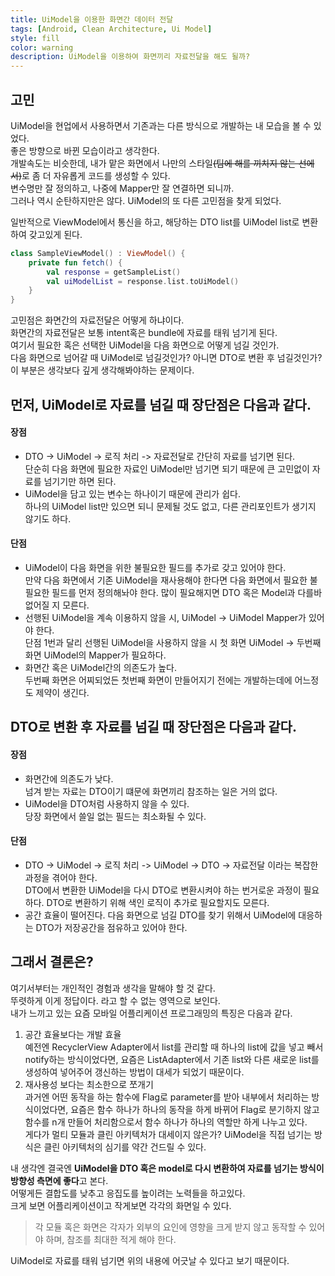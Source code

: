 ```yaml
---
title: UiModel을 이용한 화면간 데이터 전달
tags: [Android, Clean Architecture, Ui Model]
style: fill
color: warning
description: UiModel을 이용하여 화면끼리 자료전달을 해도 될까?
---
```


## 고민

UiModel을 현업에서 사용하면서 기존과는 다른 방식으로 개발하는 내 모습을 볼 수 있었다.   
좋은 방향으로 바뀐 모습이라고 생각한다.   
개발속도는 비슷한데, 내가 맡은 화면에서 나만의 스타일~~(팀에 해를 끼치지 않는 선에서)~~로 좀 더 자유롭게 코드를 생성할 수 있다.   
변수명만 잘 정의하고, 나중에 Mapper만 잘 연결하면 되니까.   
그러나 역시 순탄하지만은 않다. UiModel의 또 다른 고민점을 찾게 되었다.   

일반적으로 ViewModel에서 통신을 하고, 해당하는 DTO list를 UiModel list로 변환하여 갖고있게 된다.   

```kotlin
class SampleViewModel() : ViewModel() {
	private fun fetch() {
		val response = getSampleList()
		val uiModelList = response.list.toUiModel()
	}
}
```

고민점은 화면간의 자료전달은 어떻게 하냐이다.   
화면간의 자료전달은 보통 intent혹은 bundle에 자료를 태워 넘기게 된다.   
여기서 필요한 혹은 선택한 UiModel을 다음 화면으로 어떻게 넘길 것인가.   
다음 화면으로 넘어갈 때 UiModel로 넘길것인가? 아니면 DTO로 변환 후 넘길것인가?   
이 부분은 생각보다 깊게 생각해봐야하는 문제이다.   

## 먼저, UiModel로 자료를 넘길 때 장단점은 다음과 같다.   

#### 장점

* DTO -> UiModel -> 로직 처리 -> 자료전달로 간단히 자료를 넘기면 된다.   
	단순히 다음 화면에 필요한 자료인 UiModel만 넘기면 되기 때문에 큰 고민없이 자료를 넘기기만 하면 된다.   
* UiModel을 담고 있는 변수는 하나이기 때문에 관리가 쉽다.   
	하나의 UiModel list만 있으면 되니 문제될 것도 없고, 다른 관리포인트가 생기지 않기도 하다.   

#### 단점

* UiModel이 다음 화면을 위한 불필요한 필드를 추가로 갖고 있어야 한다.   
	만약 다음 화면에서 기존 UiModel을 재사용해야 한다면 다음 화면에서 필요한 불필요한 필드를 먼저 정의해놔야 한다. 많이 필요해지면 DTO 혹은 Model과 다를바 없어질 지 모른다.   
* 선행된 UiModel을 계속 이용하지 않을 시, UiModel -> UiModel Mapper가 있어야 한다.   
	단점 1번과 달리 선행된 UiModel을 사용하지 않을 시 첫 화면 UiModel -> 두번째 화면 UiModel의 Mapper가 필요하다.   
* 화면간 혹은 UiModel간의 의존도가 높다.   
	두번째 화면은 어찌되었든 첫번째 화면이 만들어지기 전에는 개발하는데에 어느정도 제약이 생긴다.   

## DTO로 변환 후 자료를 넘길 때 장단점은 다음과 같다.   

#### 장점   

* 화면간에 의존도가 낮다.   
	넘겨 받는 자료는 DTO이기 떄문에 화면끼리 참조하는 일은 거의 없다.   
* UiModel을 DTO처럼 사용하지 않을 수 있다.   
	당장 화면에서 쓸일 없는 필드는 최소화될 수 있다.   

#### 단점 

* DTO -> UiModel -> 로직 처리 -> UiModel -> DTO -> 자료전달 이라는 복잡한 과정을 겪어야 한다.   
	DTO에서 변환한 UiModel을 다시 DTO로 변환시켜야 하는 번거로운 과정이 필요하다. DTO로 변환하기 위해 색인 로직이 추가로 필요할지도 모른다.   
* 공간 효율이 떨어진다.
	다음 화면으로 넘길 DTO를 찾기 위해서 UiModel에 대응하는 DTO가 저장공간을 점유하고 있어야 한다.   

## 그래서 결론은?   

여기서부터는 개인적인 경험과 생각을 말해야 할 것 같다.   
뚜렷하게 이게 정답이다. 라고 할 수 없는 영역으로 보인다.   
내가 느끼고 있는 요즘 모바일 어플리케이션 프로그래밍의 특징은 다음과 같다.   

1. 공간 효율보다는 개발 효율   
	예전엔 RecyclerView Adapter에서 list를 관리할 때 하나의 list에 값을 넣고 빼서 notify하는 방식이었다면, 요즘은 ListAdapter에서 기존 list와 다른 새로운 list를 생성하여 넣어주어 갱신하는 방법이 대세가 되었기 때문이다.   
2. 재사용성 보다는 최소한으로 쪼개기   
	과거엔 어떤 동작을 하는 함수에 Flag로 parameter를 받아 내부에서 처리하는 방식이었다면, 요즘은 함수 하나가 하나의 동작을 하게 바뀌어 Flag로 분기하지 않고 함수를 n개 만들어 처리함으로서 함수 하나가 하나의 역할만 하게 나누고 있다.   
	게다가 멀티 모듈과 클린 아키텍처가 대세이지 않은가? UiModel을 직접 넘기는 방식은 클린 아키텍처의 심기를 약간 건드릴 수 있다.   

내 생각엔 결국엔 **UiModel을 DTO 혹은 model로 다시 변환하여 자료를 넘기는 방식이 방향성 측면에 좋다**고 본다.   
어떻게든 결합도를 낮추고 응집도를 높이려는 노력들을 하고있다.   
크게 보면 어플리케이션이고 작게보면 각각의 화면일 수 있다.   

> 각 모듈 혹은 화면은 각자가 외부의 요인에 영향을 크게 받지 않고 동작할 수 있어야 하며, 참조를 최대한 적게 해야 한다.   

UiModel로 자료를 태워 넘기면 위의 내용에 어긋날 수 있다고 보기 때문이다.
